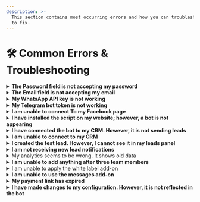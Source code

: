 ```yaml
---
description: >-
  This section contains most occurring errors and how you can troubleshoot them
  to fix.
---
```


# 🛠️ Common Errors & Troubleshooting

<details>

<summary><strong>The Password field is not accepting my password</strong></summary>

Whenever you are setting up a password, make sure you use:

* At least 8 characters —the more characters, the better
* At least one uppercase letter
* At least one numeric character
* At least one special character, e.g.,! @ # ? ]

Failing to follow these guidelines may result in the issue you are facing.

</details>

<details>

<summary><strong>The Email field is not accepting my email</strong></summary>

It may occur due to the following reasons:

<<<<<<< HEAD:tropitech-resource-center/common-errors-and-troubleshooting.md
1. You already have an account on tropitech
2. The email address you entered is invalid or has been blocked by tropitech
=======
<<<<<<<< HEAD:m1Bot-resource-center/common-errors-and-troubleshooting.md
1. You already have an account on m1bot
2. The email address you entered is invalid or has been blocked by m1bot
========
1. You already have an account on EkoChat Connect
2. The email address you entered is invalid or has been blocked by EkoChat Connect
>>>>>>>> a4cbe70f0174e74b40121f7a3e60e7bdc5c6e923:ekochatconnect-resource-center/common-errors-and-troubleshooting.md
>>>>>>> e3924ba1285985f801a086ecf58553cde6ad400a:m1Bot-resource-center/common-errors-and-troubleshooting.md

</details>

<details>

<summary><strong>My WhatsApp API key is not working</strong></summary>

It is happening probably because of the below reasons:

1. The key you are using may not be correct or have some error. Verify your key with your provider
2. Your key is already in use.

</details>

<details>

<summary><strong>My Telegram bot token is not working</strong></summary>

It is happening probably because of the below reasons:

1. The token you are using may not be correct or have some error.
2. Your token is already in use.

</details>

<details>

<summary><strong>I am unable to connect To my Facebook page</strong></summary>

It is happening probably because of the below reasons:

1. You have not allowed all the permissions required for your Facebook page. Please note that you must be an admin of the Facebook page to initiate integration.
2. You have already connected another application or bot to your Facebook page.
3. Your Facebook business page or account is disabled temporarily or permanently.

</details>

<details>

<summary><strong>I have installed the script on my website; however, a bot is not appearing</strong></summary>

Your bot may not appear due to the following reasons

1. You have exceeded your message limit on your plan
<<<<<<< HEAD:tropitech-resource-center/common-errors-and-troubleshooting.md
2. You have disabled your bot in the country, IP, region, the website you want to access tropitech.
=======
<<<<<<<< HEAD:m1Bot-resource-center/common-errors-and-troubleshooting.md
2. You have disabled your bot in the country, IP, region, the website you want to access m1bot.
========
2. You have disabled your bot in the country, IP, region, the website you want to access EkoChat Connect.
>>>>>>>> a4cbe70f0174e74b40121f7a3e60e7bdc5c6e923:ekochatconnect-resource-center/common-errors-and-troubleshooting.md
>>>>>>> e3924ba1285985f801a086ecf58553cde6ad400a:m1Bot-resource-center/common-errors-and-troubleshooting.md
3. There might be some typo in the script that you used to install the chat widget.
4. You have not installed the script in the right location, i.e., is the head tag.

</details>

<details>

<summary><strong>I have connected the bot to my CRM. However, it is not sending leads</strong></summary>

It may occur due to the following reasons:

1. Authentication credentials such as Auth Token or API key entered incorrectly or have expired, So try reconnecting the CRM.
2. Make sure that your CRM account is working fine.
3. Make sure all the parameters fields are mapped correctly
<<<<<<< HEAD:tropitech-resource-center/common-errors-and-troubleshooting.md
4. Make sure you have a paid subscription to tropitech, and that You have not exhausted your message limit.
=======
<<<<<<<< HEAD:m1Bot-resource-center/common-errors-and-troubleshooting.md
4. Make sure you have a paid subscription to m1bot, and that You have not exhausted your message limit.
========
4. Make sure you have a paid subscription to EkoChat Connect, and that You have not exhausted your message limit.
>>>>>>>> a4cbe70f0174e74b40121f7a3e60e7bdc5c6e923:ekochatconnect-resource-center/common-errors-and-troubleshooting.md
>>>>>>> e3924ba1285985f801a086ecf58553cde6ad400a:m1Bot-resource-center/common-errors-and-troubleshooting.md

</details>

<details>

<summary><strong>I am unable to connect to my CRM</strong></summary>

It may occur due to the following reasons:

1. Authentication credentials such as Auth Token or API key are entered incorrectly or have expired, So try reconnecting the CRM.
2. Make sure that your CRM account is working fine.
3. Make sure all parameter fields are mapped correctly.

</details>

<details>

<summary><strong>I created the test lead. However, I cannot see it in my leads panel</strong></summary>

It may occur due to the following reasons:

1. Your lead can be delayed for 15 min in some cases.
2. Your visitor does not qualify for the leads.

</details>

<details>

<summary><strong>I am not receiving new lead notifications</strong></summary>

It may occur due to the following reasons:

1. Your lead can be delayed for 15 min in some cases.
2. Your visitor does not qualify for the leads.
3. You will not receive a notification until you have closed the chat session by clicking on the X button if you haven't enabled the 'Send incomplete response' option.
4. This feature is only available under the paid plan, So make sure you are not on a free plan.

</details>

<details>

<summary>My analytics seems to be wrong. It shows old data</summary>

Your Analytics will update at 24-hour intervals, So every time you see the analytics, it shows data since the previous day's end.

Please Note:

Currently, Analytics does not count any messages from Facebook, WhatsApp, or Telegram bot.

</details>

<details>

<summary><strong>I am unable to add anything after three team members</strong></summary>

<<<<<<< HEAD:tropitech-resource-center/common-errors-and-troubleshooting.md
In the paid plan for tropitech, There is a Limit of 3 team members. Suppose you want to add more than three members. You can contact us to set up more than three team members at an additional cost.
=======
<<<<<<<< HEAD:m1Bot-resource-center/common-errors-and-troubleshooting.md
In the paid plan for m1bot, There is a Limit of 3 team members. Suppose you want to add more than three members. You can contact us to set up more than three team members at an additional cost.
========
In the paid plan for EkoChat Connect, There is a Limit of 3 team members. Suppose you want to add more than three members. You can contact us to set up more than three team members at an additional cost.
>>>>>>>> a4cbe70f0174e74b40121f7a3e60e7bdc5c6e923:ekochatconnect-resource-center/common-errors-and-troubleshooting.md
>>>>>>> e3924ba1285985f801a086ecf58553cde6ad400a:m1Bot-resource-center/common-errors-and-troubleshooting.md

</details>

<details>

<summary>I am unable to apply the white label add-on</summary>

This feature is only available to users with a King plan subscription and above. Hence, you must upgrade your subscription first to avail white label add-on.

</details>

<details>

<summary><strong>I am unable to use the messages add-on</strong></summary>

This feature is only available to users with a King plan subscription and above. Hence, you must upgrade your subscription first to avail yourself of message add-ons.

</details>

<details>

<summary><strong>My payment link has expired</strong></summary>

Due to security reasons, a payment link is only available for a specific period.

1. If your payment link has expired, you must retry payment again by creating a new one from the payment gateway.
<<<<<<< HEAD:tropitech-resource-center/common-errors-and-troubleshooting.md
2. If your money is deducted and the transaction has failed, it usually returns in three business days. If not, please contact us at production@tropitech.co.za
=======
<<<<<<<< HEAD:m1Bot-resource-center/common-errors-and-troubleshooting.md
2. If your money is deducted and the transaction has failed, it usually returns in three business days. If not, please contact us at production@m1bot.co.za
========
2. If your money is deducted and the transaction has failed, it usually returns in three business days. If not, please contact us at enquiries@https://help.eko.chat
>>>>>>>> a4cbe70f0174e74b40121f7a3e60e7bdc5c6e923:ekochatconnect-resource-center/common-errors-and-troubleshooting.md
>>>>>>> e3924ba1285985f801a086ecf58553cde6ad400a:m1Bot-resource-center/common-errors-and-troubleshooting.md

</details>

<details>

<summary><strong>I have made changes to my configuration. However, it is not reflected in the bot</strong></summary>

All the changes of Bot Configuration get reflected after 15 mins. If you can't see the changes, Go to Bot Settings -> General and Click the `Invalidate cache` button.

</details>
